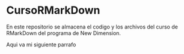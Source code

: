 # CursoRMarkDown


En este repositorio se almacena el codigo y los archivos del curso de RMarkDown del programa de New Dimension.

Aqui va mi siguiente parrafo
